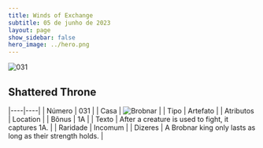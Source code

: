```yaml
---
title: Winds of Exchange
subtitle: 05 de junho de 2023
layout: page
show_sidebar: false
hero_image: ../hero.png
---
```


![031](https://mastervault-storage-prod.s3.amazonaws.com/media/card_front/en/600_031_8616cdcba01e_en.png)


## Shattered Throne

|----|----|
| Número | 031 |
| Casa | ![Brobnar](https://archonarcana.com/images/thumb/e/e0/Brobnar.png/22px-Brobnar.png "Brobnar") |
| Tipo | Artefato |
| Atributos | Location |
| Bônus | 1A |
| Texto | After a creature is used to fight, it captures 1A.  |
| Raridade | Incomum |
| Dizeres | A Brobnar king only lasts as long as their strength holds. |
